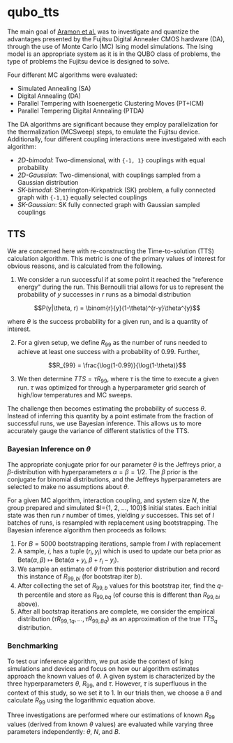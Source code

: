 # qubo_tts

The main goal of [Aramon et al.](https://arxiv.org/pdf/1806.08815.pdf) was to investigate and quantize the advantages
presented by the Fujitsu Digital Annealer CMOS hardware (DA), through the use of Monte Carlo (MC) Ising model simulations.
The Ising model is an appropriate system as it is in the QUBO class of problems, the type of problems the Fujitsu device is
designed to solve.

Four different MC algorithms were evaluated:

- Simulated Annealing (SA)
- Digital Annealing (DA)
- Parallel Tempering with Isoenergetic Clustering Moves (PT+ICM)
- Parallel Tempering Digital Annealing (PTDA)

The DA algorithms are significant because they employ parallelization for the thermalization (MCSweep) steps,
to emulate the Fujitsu device. Additionally, four different coupling interactions were investigated with each algorithm:

- _2D-bimodal_: Two-dimensional, with `{-1, 1}` couplings with equal probability
- _2D-Gaussian_: Two-dimensional, with couplings sampled from a Gaussian distribution
- _SK-bimodal_: Sherrington-Kirkpatrick (SK) problem, a fully connected graph with `{-1,1}` equally selected couplings
- _SK-Gaussian_: SK fully connected graph with Gaussian sampled couplings

## TTS

We are concerned here with re-constructing the Time-to-solution (TTS) calculation algorithm.
This metric is one of the primary values of interest for obvious reasons, and is calculated from the following.

1. We consider a run successful if at some point it reached the "reference energy" during the run. This Bernoulli 
   trial allows for us to represent the probability of $y$ successes in $r$ runs as a bimodal distribution
```math
P(y|\theta, r) = \binom{r}{y}(1-\theta)^{r-y}\theta^{y}
```
where $\theta$ is the success probability for a given run, and is a quantity of interest.

2. For a given setup, we define $R_{99}$ as the number of runs needed to achieve at least one success with a probability of 0.99. Further,
```math
R_{99} = \frac{\log(1-0.99)}{\log(1-\theta)}
```

3. We then determine $TTS = \tau R_{99}$, where $\tau$ is the time to execute a given run. 
$\tau$ was optimized for through a hyperparameter grid search of high/low temperatures and MC sweeps.

The challenge then becomes estimating the probability of success $\theta$.
Instead of inferring this quantity by a point estimate from the fraction of successful runs,
we use Bayesian inference. This allows us to more accurately gauge the variance of different statistics of the TTS.

### Bayesian Inference on $`\theta`$

The appropriate conjugate prior for our parameter $\theta$ is the Jeffreys prior, a $\beta$-distribution with hyperparameters
$\alpha = \beta = 1/2$. The $\beta$ prior is the conjugate for binomial distributions, and the Jeffreys hyperparameters
are selected to make no assumptions about $\theta$.

For a given MC algorithm, interaction coupling, and system size $N$, the group prepared and simulated $I=\{1, 2, ..., 100}\$ initial states.
Each initial state was then run $r$ number of times, yielding $y$ successes.
This set of $I$ batches of runs, is resampled with replacement using bootstrapping.
The Bayesian inference algorithm then proceeds as follows:

1. For $B=5000$ bootstrapping iterations, sample from $I$ with replacement
2. A sample, $i$, has a tuple $(r_i, y_i)$ which is used to update our beta prior as $\text{Beta}(\alpha, \beta) \mapsto \text{Beta}(\alpha + y_i, \beta + r_i - y_i)$.
3. We sample an estimate of $\theta$ from this posterior distribution and record this instance of $R_{99,bi}$ (for bootstrap iter $b$).
4. After collecting the set of $R_{99,b}$ values for this bootstrap iter, find the $q$-th percentile and store as $R_{99,bq}$ (of course this is different than $R_{99,bi}$ above).
5. After all bootstrap iterations are complete, we consider the empirical distribution $(\tau R_{99,1q}, ..., \tau R_{99,Bq})$ as an approximation of the true $TTS_q$ distribution.

### Benchmarking

To test our inference algorithm, we put aside the context of Ising simulations and devices and focus on how our algorithm
estimates approach the known values of $\theta$. A given system is characterized by the three hyperparameters $\theta$, $R_{99}$, and $\tau$.
However, $\tau$ is superfluous in the context of this study, so we set it to 1.
In our trials then, we choose a $\theta$ and calculate $R_{99}$ using the logarithmic equation above.

Three investigations are performed where our estimations of known $R_{99}$ values (derived from known $\theta$ values) are evaluated
while varying three parameters independently: $\theta$, $N$, and $B$.

